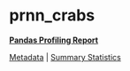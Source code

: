 # prnn_crabs

[**Pandas Profiling Report**](https://epistasislab.github.io/pmlb/profile/prnn_crabs.html)

[Metadata](metadata.yaml) | [Summary Statistics](summary_stats.tsv)

